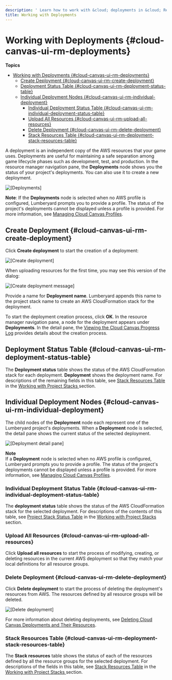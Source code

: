 ```yaml
---
description: ' Learn how to work with &cloud; deployments in &cloud; Resource Manager. '
title: Working with Deployments
---
```

# Working with Deployments {#cloud-canvas-ui-rm-deployments}

**Topics**
- [Working with Deployments {#cloud-canvas-ui-rm-deployments}](#working-with-deployments)
  - [Create Deployment {#cloud-canvas-ui-rm-create-deployment}](#create-deployment)
  - [Deployment Status Table {#cloud-canvas-ui-rm-deployment-status-table}](#deployment-status-table)
  - [Individual Deployment Nodes {#cloud-canvas-ui-rm-individual-deployment}](#individual-deployment-nodes)
    - [Individual Deployment Status Table {#cloud-canvas-ui-rm-individual-deployment-status-table}](#individual-deployment-status-table)
    - [Upload All Resources {#cloud-canvas-ui-rm-upload-all-resources}](#upload-all-resources)
    - [Delete Deployment {#cloud-canvas-ui-rm-delete-deployment}](#delete-deployment)
    - [Stack Resources Table {#cloud-canvas-ui-rm-deployment-stack-resources-table}](#stack-resources-table)

A deployment is an independent copy of the AWS resources that your game uses\. Deployments are useful for maintaining a safe separation among game lifecycle phases such as development, test, and production\. In the resource manager navigation pane, the **Deployments** node shows you the status of your project's deployments\. You can also use it to create a new deployment\. 

![\[Deployments\]](/images/userguide/cloud_canvas/cloud-canvas-ui-rm-deployments-node.png)

 **Note**: If the **Deployments** node is selected when no AWS profile is configured, Lumberyard prompts you to provide a profile\. The status of the project's deployments cannot be displayed unless a profile is provided\. For more information, see [Managing Cloud Canvas Profiles](/docs/userguide/gems/cloud-canvas/ui-credentials-manager.md)\. 

## Create Deployment {#cloud-canvas-ui-rm-create-deployment}

Click **Create deployment** to start the creation of a deployment: 

![\[Create deployment\]](/images/userguide/cloud_canvas/cloud-canvas-ui-rm-create-deployment-simple.png)

When uploading resources for the first time, you may see this version of the dialog: 

![\[Create deployment message\]](/images/userguide/cloud_canvas/cloud-canvas-ui-rm-create-deployment-must.png)

Provide a name for **Deployment name**\. Lumberyard appends this name to the project stack name to create an AWS CloudFormation stack for the deployment\. 

To start the deployment creation process, click **OK**\. In the resource manager navigation pane, a node for the deployment appears under **Deployments**\. In the detail pane, the [Viewing the Cloud Canvas Progress Log](/docs/userguide/gems/cloud-canvas/ui-rm-progress-log.md) provides details about the creation process\.

## Deployment Status Table {#cloud-canvas-ui-rm-deployment-status-table}

The **Deployment status** table shows the status of the AWS CloudFormation stack for each deployment\. **Deployment** shows the deployment name\. For descriptions of the remaining fields in this table, see [Stack Resources Table](/docs/userguide/gems/cloud-canvas/ui-rm-project-stack#cloud-canvas-ui-rm-stack-resources-table) in the [Working with Project Stacks ](/docs/userguide/gems/cloud-canvas/ui-rm-project-stack.md) section\. 

## Individual Deployment Nodes {#cloud-canvas-ui-rm-individual-deployment}

The child nodes of the **Deployment** node each represent one of the Lumberyard project's deployments\. When a **Deployment** node is selected, the detail pane shows the current status of the selected deployment\. 

![\[Deployment detail pane\]](/images/userguide/cloud_canvas/cloud-canvas-ui-rm-dev-deployment-node.png)

**Note**  
If a **Deployment** node is selected when no AWS profile is configured, Lumberyard prompts you to provide a profile\. The status of the project's deployments cannot be displayed unless a profile is provided\. For more information, see [Managing Cloud Canvas Profiles](/docs/userguide/gems/cloud-canvas/ui-credentials-manager.md)\. 

### Individual Deployment Status Table {#cloud-canvas-ui-rm-individual-deployment-status-table}

The **<Deployment Name> deployment status** table shows the status of the AWS CloudFormation stack for the selected deployment\. For descriptions of the contents of this table, see [Project Stack Status Table](/docs/userguide/gems/cloud-canvas/ui-rm-project-stack#cloud-canvas-ui-rm-project-stack-status-table) in the [Working with Project Stacks ](/docs/userguide/gems/cloud-canvas/ui-rm-project-stack.md) section\. 

### Upload All Resources {#cloud-canvas-ui-rm-upload-all-resources}

Click **Upload all resources** to start the process of modifying, creating, or deleting resources in the current AWS deployment so that they match your local definitions for all resource groups\. 

### Delete Deployment {#cloud-canvas-ui-rm-delete-deployment}

Click **Delete deployment** to start the process of deleting the deployment's resources from AWS\. The resources defined by all resource groups will be deleted\. 

![\[Delete deployment\]](/images/userguide/cloud_canvas/cloud-canvas-ui-rm-delete-deployment.png)

For more information about deleting deployments, see [Deleting Cloud Canvas Deployments and Their Resources](/docs/userguide/gems/cloud-canvas/how-to-delete-deployments.md)\.

### Stack Resources Table {#cloud-canvas-ui-rm-deployment-stack-resources-table}

The **Stack resources** table shows the status of each of the resources defined by all the resource groups for the selected deployment\. For descriptions of the fields in this table, see [Stack Resources Table](/docs/userguide/gems/cloud-canvas/ui-rm-project-stack#cloud-canvas-ui-rm-stack-resources-table) in the [Working with Project Stacks ](/docs/userguide/gems/cloud-canvas/ui-rm-project-stack.md) section\. 
